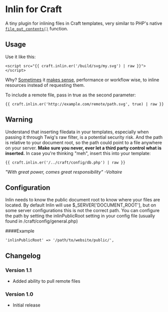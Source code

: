 Inlin for Craft
===========

A tiny plugin for inlining files in Craft templates, very similar to PHP's native [`file_put_contents()`](http://php.net/manual/en/function.file-put-contents.php) function.


Usage
---
Use it like this:

    <script src="{{ craft.inlin.er('/build/svg/my.svg') | raw }}"></script>

Why? [Sometimes](http://css-tricks.com/svg-sprites-use-better-icon-fonts/) it
[makes sense](http://www.yottaa.com/blog/bid/306224/Inlining-for-Performance-When-to-Let-the-Cache-Go),
performance or workflow wise, to inline resources instead of requesting them.

To include a remote file, pass in true as the second parameter:

	{{ craft.inlin.er('http://example.com/remote/path.svg', true) | raw }}

Warning
---
Understand that inserting filedata in your templates, especially when passing it through Twig's raw filter,
is a potential security risk. And the path is relative to your document root, so the path could point to a
file anywhere on your server. **Make sure you never, ever let a third party control what is inserted.**
In case you're thinking "meh", insert this into your template:

    {{ craft.inlin.er('/../craft/config/db.php') | raw }}

*"With great power, comes great responsibility" -Voltaire*


Configuration
---
Inlin needs to know the public document root to know where your files are located. By default
Inlin will use $_SERVER['DOCUMENT_ROOT'], but on some server configurations this is not the correct
path. You can configure the path by setting the inlinPublicRoot setting in your config file
(usually found in /craft/config/general.php)

####Example

    'inlinPublicRoot' => '/path/to/website/public/',


Changelog
---
### Version 1.1
 - Added ability to pull remote files

### Version 1.0
 - Initial release
